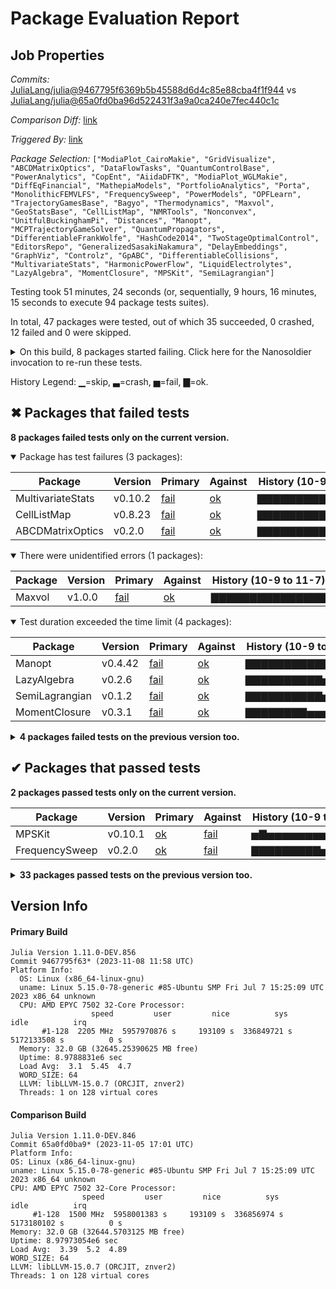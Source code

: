 # Package Evaluation Report

## Job Properties

*Commits:* [JuliaLang/julia@9467795f6369b5b45588d6d4c85e88cba4f1f944](https://github.com/JuliaLang/julia/commit/9467795f6369b5b45588d6d4c85e88cba4f1f944) vs [JuliaLang/julia@65a0fd0ba96d522431f3a9a0ca240e7fec440c1c](https://github.com/JuliaLang/julia/commit/65a0fd0ba96d522431f3a9a0ca240e7fec440c1c)

*Comparison Diff:* [link](https://github.com/JuliaLang/julia/compare/65a0fd0ba96d522431f3a9a0ca240e7fec440c1c...9467795f6369b5b45588d6d4c85e88cba4f1f944)

*Triggered By:* [link](https://github.com/JuliaLang/julia/pull/52038#issuecomment-1801747045)

*Package Selection:* `["ModiaPlot_CairoMakie", "GridVisualize", "ABCDMatrixOptics", "DataFlowTasks", "QuantumControlBase", "PowerAnalytics", "CopEnt", "AiidaDFTK", "ModiaPlot_WGLMakie", "DiffEqFinancial", "MathepiaModels", "PortfolioAnalytics", "Porta", "MonolithicFEMVLFS", "FrequencySweep", "PowerModels", "OPFLearn", "TrajectoryGamesBase", "Bagyo", "Thermodynamics", "Maxvol", "GeoStatsBase", "CellListMap", "NMRTools", "Nonconvex", "UnitfulBuckinghamPi", "Distances", "Manopt", "MCPTrajectoryGameSolver", "QuantumPropagators", "DifferentiableFrankWolfe", "HashCode2014", "TwoStageOptimalControl", "EditorsRepo", "GeneralizedSasakiNakamura", "DelayEmbeddings", "GraphViz", "Controlz", "GpABC", "DifferentiableCollisions", "MultivariateStats", "HarmonicPowerFlow", "LiquidElectrolytes", "LazyAlgebra", "MomentClosure", "MPSKit", "SemiLagrangian"]`

Testing took 51 minutes, 24 seconds (or, sequentially, 9 hours, 16 minutes, 15 seconds to execute 94 package tests suites).

In total, 47 packages were tested, out of which 35 succeeded, 0 crashed, 12 failed and 0 were skipped.


<details><summary>On this build, 8 packages started failing. Click here for the Nanosoldier invocation to re-run these tests.</summary>
<p>

```
@nanosoldier `runtests(["Maxvol", "ABCDMatrixOptics", "MultivariateStats", "CellListMap", "LazyAlgebra", "SemiLagrangian", "MomentClosure", "Manopt"])`
```

</p>
</details>


History Legend: ▁=skip, ▃=crash, ▅=fail, ▇=ok.

## ✖ Packages that failed tests

**8 packages failed tests only on the current version.**

<details open><summary>Package has test failures (3 packages):</summary>
<p>


| Package | Version | Primary | Against | History (10-9 to 11-7) |
| ------- | ------- | ------- | ------- | ------- |
| MultivariateStats | v0.10.2 | [fail](https://s3.amazonaws.com/julialang-reports/nanosoldier/pkgeval/by_hash/9467795_vs_65a0fd0/MultivariateStats.primary.log) | [ok](https://s3.amazonaws.com/julialang-reports/nanosoldier/pkgeval/by_hash/9467795_vs_65a0fd0/MultivariateStats.against.log) | <span class="history">▇▇▇▇▇▇▇▇▇▇▇▇▇▇▇</span> |
| CellListMap | v0.8.23 | [fail](https://s3.amazonaws.com/julialang-reports/nanosoldier/pkgeval/by_hash/9467795_vs_65a0fd0/CellListMap.primary.log) | [ok](https://s3.amazonaws.com/julialang-reports/nanosoldier/pkgeval/by_hash/9467795_vs_65a0fd0/CellListMap.against.log) | <span class="history">▇▇▇▇▇▇▇▇▇▇▇▇▅▇▇</span> |
| ABCDMatrixOptics | v0.2.0 | [fail](https://s3.amazonaws.com/julialang-reports/nanosoldier/pkgeval/by_hash/9467795_vs_65a0fd0/ABCDMatrixOptics.primary.log) | [ok](https://s3.amazonaws.com/julialang-reports/nanosoldier/pkgeval/by_hash/9467795_vs_65a0fd0/ABCDMatrixOptics.against.log) | <span class="history">▇▇▇▇▇▇▇▇▇▇▇▇▇▇▇</span> |

</p>
</details>

<details open><summary>There were unidentified errors (1 packages):</summary>
<p>


| Package | Version | Primary | Against | History (10-9 to 11-7) |
| ------- | ------- | ------- | ------- | ------- |
| Maxvol | v1.0.0 | [fail](https://s3.amazonaws.com/julialang-reports/nanosoldier/pkgeval/by_hash/9467795_vs_65a0fd0/Maxvol.primary.log) | [ok](https://s3.amazonaws.com/julialang-reports/nanosoldier/pkgeval/by_hash/9467795_vs_65a0fd0/Maxvol.against.log) | <span class="history">▇▇▇▇▇▇▇▇▇▇▇▇▇▇▇</span> |

</p>
</details>

<details open><summary>Test duration exceeded the time limit (4 packages):</summary>
<p>


| Package | Version | Primary | Against | History (10-9 to 11-7) |
| ------- | ------- | ------- | ------- | ------- |
| Manopt | v0.4.42 | [fail](https://s3.amazonaws.com/julialang-reports/nanosoldier/pkgeval/by_hash/9467795_vs_65a0fd0/Manopt.primary.log) | [ok](https://s3.amazonaws.com/julialang-reports/nanosoldier/pkgeval/by_hash/9467795_vs_65a0fd0/Manopt.against.log) | <span class="history">▇▇▇▇▇▇▇▇▇▇▇▅▇▇▅</span> |
| LazyAlgebra | v0.2.6 | [fail](https://s3.amazonaws.com/julialang-reports/nanosoldier/pkgeval/by_hash/9467795_vs_65a0fd0/LazyAlgebra.primary.log) | [ok](https://s3.amazonaws.com/julialang-reports/nanosoldier/pkgeval/by_hash/9467795_vs_65a0fd0/LazyAlgebra.against.log) | <span class="history">▇▇▇▇▇▇▇▇▇▇▅▅▅▅▅</span> |
| SemiLagrangian | v0.1.2 | [fail](https://s3.amazonaws.com/julialang-reports/nanosoldier/pkgeval/by_hash/9467795_vs_65a0fd0/SemiLagrangian.primary.log) | [ok](https://s3.amazonaws.com/julialang-reports/nanosoldier/pkgeval/by_hash/9467795_vs_65a0fd0/SemiLagrangian.against.log) | <span class="history">▇▇▇▇▇▇▇▇▇▇▅▅▅▅▅</span> |
| MomentClosure | v0.3.1 | [fail](https://s3.amazonaws.com/julialang-reports/nanosoldier/pkgeval/by_hash/9467795_vs_65a0fd0/MomentClosure.primary.log) | [ok](https://s3.amazonaws.com/julialang-reports/nanosoldier/pkgeval/by_hash/9467795_vs_65a0fd0/MomentClosure.against.log) | <span class="history">▇▇▇▇▇▇▇▇▅▅▅▅▅▅▅</span> |

</p>
</details>

<details><summary><strong>4 packages failed tests on the previous version too.</strong></summary>
<p>

<details open><summary>Package has test failures (1 packages):</summary>
<p>


| Package | History (10-9 to 11-7) |
| ------- | ------- |
| [LiquidElectrolytes v0.2.1](https://s3.amazonaws.com/julialang-reports/nanosoldier/pkgeval/by_hash/9467795_vs_65a0fd0/LiquidElectrolytes.primary.log) | <span class="history">▇▇▇▇▇▅▅▇▅▅▇▅▅▇▇</span> |

</p>
</details>

<details open><summary>There were unidentified errors (1 packages):</summary>
<p>


| Package | History (10-9 to 11-7) |
| ------- | ------- |
| [GraphViz v0.2.0](https://s3.amazonaws.com/julialang-reports/nanosoldier/pkgeval/by_hash/9467795_vs_65a0fd0/GraphViz.primary.log) | <span class="history">▅▅▅▅▅▅▅▅▅▅▇▇▇▇▅</span> |

</p>
</details>

<details open><summary>Test duration exceeded the time limit (2 packages):</summary>
<p>


| Package | History (10-9 to 11-7) |
| ------- | ------- |
| [Controlz v0.3.4](https://s3.amazonaws.com/julialang-reports/nanosoldier/pkgeval/by_hash/9467795_vs_65a0fd0/Controlz.primary.log) | <span class="history">▇▇▇▇▅▇▅▇▅▅▅▅▅▅▅</span> |
| [MathepiaModels v0.1.1](https://s3.amazonaws.com/julialang-reports/nanosoldier/pkgeval/by_hash/9467795_vs_65a0fd0/MathepiaModels.primary.log) | <span class="history">▇▇▇▇▇▇▇▇▇▇▅▅▅▇▇</span> |

</p>
</details>

</p>
</details>


## ✔ Packages that passed tests

**2 packages passed tests only on the current version.**

| Package | Version | Primary | Against | History (10-9 to 11-7) |
| ------- | ------- | ------- | ------- | ------- |
| MPSKit | v0.10.1 | [ok](https://s3.amazonaws.com/julialang-reports/nanosoldier/pkgeval/by_hash/9467795_vs_65a0fd0/MPSKit.primary.log) | [fail](https://s3.amazonaws.com/julialang-reports/nanosoldier/pkgeval/by_hash/9467795_vs_65a0fd0/MPSKit.against.log) | <span class="history">▅▇▅▅▅▅▅▅▅▅▅▅▅▅▅</span> |
| FrequencySweep | v0.2.0 | [ok](https://s3.amazonaws.com/julialang-reports/nanosoldier/pkgeval/by_hash/9467795_vs_65a0fd0/FrequencySweep.primary.log) | [fail](https://s3.amazonaws.com/julialang-reports/nanosoldier/pkgeval/by_hash/9467795_vs_65a0fd0/FrequencySweep.against.log) | <span class="history">▇▇▇▇▇▇▇▇▇▅▇▇▅▇▇</span> |

<details><summary><strong>33 packages passed tests on the previous version too.</strong></summary>
<p>

| Package | History (10-9 to 11-7) |
| ------- | ------- |
| [Distances v0.10.10](https://s3.amazonaws.com/julialang-reports/nanosoldier/pkgeval/by_hash/9467795_vs_65a0fd0/Distances.primary.log) | <span class="history">▇▇▇▇▇▇▅▇▇▇▅▇▇▇▅</span> |
| [PowerModels v0.19.9](https://s3.amazonaws.com/julialang-reports/nanosoldier/pkgeval/by_hash/9467795_vs_65a0fd0/PowerModels.primary.log) | <span class="history">▇▇▇▇▇▇▇▇▇▅▇▇▅▇▇</span> |
| [GeoStatsBase v0.39.2](https://s3.amazonaws.com/julialang-reports/nanosoldier/pkgeval/by_hash/9467795_vs_65a0fd0/GeoStatsBase.primary.log) | <span class="history">▇▇▅▇▇▅▅▇▇▅▅▇▅▇▇</span> |
| [DelayEmbeddings v2.7.4](https://s3.amazonaws.com/julialang-reports/nanosoldier/pkgeval/by_hash/9467795_vs_65a0fd0/DelayEmbeddings.primary.log) | <span class="history">▇▇▇▅▇▇▇▇▇▇▅▇▇▅▅</span> |
| [GridVisualize v1.1.7](https://s3.amazonaws.com/julialang-reports/nanosoldier/pkgeval/by_hash/9467795_vs_65a0fd0/GridVisualize.primary.log) | <span class="history">▇▇▇▇▇▇▇▇▇▅▇▅▅▇▇</span> |
| [Thermodynamics v0.11.2](https://s3.amazonaws.com/julialang-reports/nanosoldier/pkgeval/by_hash/9467795_vs_65a0fd0/Thermodynamics.primary.log) | <span class="history">▇▇▇▇▇▇▇▇▇▅▇▇▇▇▇</span> |
| [QuantumPropagators v0.6.1](https://s3.amazonaws.com/julialang-reports/nanosoldier/pkgeval/by_hash/9467795_vs_65a0fd0/QuantumPropagators.primary.log) | <span class="history">▇▇▇▇▇▇▇▇▇▅▇▅▅▇▇</span> |
| [QuantumControlBase v0.8.4](https://s3.amazonaws.com/julialang-reports/nanosoldier/pkgeval/by_hash/9467795_vs_65a0fd0/QuantumControlBase.primary.log) | <span class="history">▇▇▇▅▇▇▇▇▇▅▇▇▅▇▇</span> |
| [EditorsRepo v0.18.9](https://s3.amazonaws.com/julialang-reports/nanosoldier/pkgeval/by_hash/9467795_vs_65a0fd0/EditorsRepo.primary.log) | <span class="history">▅▇▇▇▇▅▇▇▇▅▇▅▅▇▇</span> |
| [PowerAnalytics v0.5.1](https://s3.amazonaws.com/julialang-reports/nanosoldier/pkgeval/by_hash/9467795_vs_65a0fd0/PowerAnalytics.primary.log) | <span class="history">▇▇▇▇▅▅▇▇▇▅▇▇▅▅▇</span> |
| [TrajectoryGamesBase v0.3.7](https://s3.amazonaws.com/julialang-reports/nanosoldier/pkgeval/by_hash/9467795_vs_65a0fd0/TrajectoryGamesBase.primary.log) | <span class="history">▇▅▇▇▇▇▇▇▇▅▇▇▅▇▇</span> |
| [Nonconvex v2.1.2](https://s3.amazonaws.com/julialang-reports/nanosoldier/pkgeval/by_hash/9467795_vs_65a0fd0/Nonconvex.primary.log) | <span class="history">▇▇▇▇▅▇▇▇▇▅▇▇▇▇▇</span> |
| [DifferentiableFrankWolfe v0.2.0](https://s3.amazonaws.com/julialang-reports/nanosoldier/pkgeval/by_hash/9467795_vs_65a0fd0/DifferentiableFrankWolfe.primary.log) | <span class="history">▇▇▇▇▇▇▇▇▇▅▅▅▅▅▅</span> |
| [DiffEqFinancial v2.6.0](https://s3.amazonaws.com/julialang-reports/nanosoldier/pkgeval/by_hash/9467795_vs_65a0fd0/DiffEqFinancial.primary.log) | <span class="history">▅▅▅▅▅▅▅▅▅▇▇▅▅▇▇</span> |
| [CopEnt v0.1.0](https://s3.amazonaws.com/julialang-reports/nanosoldier/pkgeval/by_hash/9467795_vs_65a0fd0/CopEnt.primary.log) | <span class="history">▇▇▇▇▇▇▇▇▇▅▇▅▅▇▇</span> |
| [UnitfulBuckinghamPi v0.2.0](https://s3.amazonaws.com/julialang-reports/nanosoldier/pkgeval/by_hash/9467795_vs_65a0fd0/UnitfulBuckinghamPi.primary.log) | <span class="history">▇▇▇▇▇▇▇▇▇▇▇▇▇▇▇</span> |
| [HashCode2014 v0.1.0](https://s3.amazonaws.com/julialang-reports/nanosoldier/pkgeval/by_hash/9467795_vs_65a0fd0/HashCode2014.primary.log) | <span class="history">▇▇▇▇▇▇▇▇▇▇▇▅▇▇▇</span> |
| [OPFLearn v0.1.2](https://s3.amazonaws.com/julialang-reports/nanosoldier/pkgeval/by_hash/9467795_vs_65a0fd0/OPFLearn.primary.log) | <span class="history">▇▇▇▇▇▇▇▇▇▅▇▇▅▇▇</span> |
| [ModiaPlot_WGLMakie v0.5.0](https://s3.amazonaws.com/julialang-reports/nanosoldier/pkgeval/by_hash/9467795_vs_65a0fd0/ModiaPlot_WGLMakie.primary.log) | <span class="history">▇▇▇▇▇▇▇▇▇▇▇▇▇▇▇</span> |
| [Porta v0.1.4](https://s3.amazonaws.com/julialang-reports/nanosoldier/pkgeval/by_hash/9467795_vs_65a0fd0/Porta.primary.log) | <span class="history">▇▇▇▇▇▇▇▇▇▅▇▇▅▇▇</span> |
| [ModiaPlot_CairoMakie v0.5.0](https://s3.amazonaws.com/julialang-reports/nanosoldier/pkgeval/by_hash/9467795_vs_65a0fd0/ModiaPlot_CairoMakie.primary.log) | <span class="history">▇▇▇▇▇▇▇▇▇▅▇▇▅▇▇</span> |
| [HarmonicPowerFlow v0.1.1](https://s3.amazonaws.com/julialang-reports/nanosoldier/pkgeval/by_hash/9467795_vs_65a0fd0/HarmonicPowerFlow.primary.log) | <span class="history">▇▇▇▇▇▇▇▇▇▅▇▇▅▇▇</span> |
| [PortfolioAnalytics v0.2.2](https://s3.amazonaws.com/julialang-reports/nanosoldier/pkgeval/by_hash/9467795_vs_65a0fd0/PortfolioAnalytics.primary.log) | <span class="history">▇▇▇▇▇▇▇▇▇▅▅▇▅▇▇</span> |
| [DataFlowTasks v0.1.0](https://s3.amazonaws.com/julialang-reports/nanosoldier/pkgeval/by_hash/9467795_vs_65a0fd0/DataFlowTasks.primary.log) | <span class="history">▇▇▇▇▇▇▇▇▇▅▇▅▅▇▇</span> |
| [DifferentiableCollisions v0.1.4](https://s3.amazonaws.com/julialang-reports/nanosoldier/pkgeval/by_hash/9467795_vs_65a0fd0/DifferentiableCollisions.primary.log) | <span class="history">▇▇▇▇▇▇▇▇▇▅▇▇▅▇▇</span> |
| [MonolithicFEMVLFS v0.1.1](https://s3.amazonaws.com/julialang-reports/nanosoldier/pkgeval/by_hash/9467795_vs_65a0fd0/MonolithicFEMVLFS.primary.log) | <span class="history">▇▇▇▇▇▇▇▇▇▅▇▇▅▇▇</span> |
| [GeneralizedSasakiNakamura v0.3.1](https://s3.amazonaws.com/julialang-reports/nanosoldier/pkgeval/by_hash/9467795_vs_65a0fd0/GeneralizedSasakiNakamura.primary.log) | <span class="history">▇▇▇▇▇▇▇▇▇▅▇▇▅▅▅</span> |
| [MCPTrajectoryGameSolver v0.1.0](https://s3.amazonaws.com/julialang-reports/nanosoldier/pkgeval/by_hash/9467795_vs_65a0fd0/MCPTrajectoryGameSolver.primary.log) | <span class="history">▇▇▇▇▇▇▇▅▇▇▇▅▅▇▇</span> |
| [TwoStageOptimalControl v0.1.0](https://s3.amazonaws.com/julialang-reports/nanosoldier/pkgeval/by_hash/9467795_vs_65a0fd0/TwoStageOptimalControl.primary.log) | <span class="history">▇▇▇▇▇▇▇▇▇▅▇▇▅▇▇</span> |
| [NMRTools v0.1.5](https://s3.amazonaws.com/julialang-reports/nanosoldier/pkgeval/by_hash/9467795_vs_65a0fd0/NMRTools.primary.log) | <span class="history">▇▇▇▇▇▅▇▇▇▅▇▇▅▇▇</span> |
| [Bagyo v0.3.4](https://s3.amazonaws.com/julialang-reports/nanosoldier/pkgeval/by_hash/9467795_vs_65a0fd0/Bagyo.primary.log) | <span class="history">▇▇▇▇▇▇▇▇▇▅▇▇▅▇▇</span> |
| [AiidaDFTK v0.1.3](https://s3.amazonaws.com/julialang-reports/nanosoldier/pkgeval/by_hash/9467795_vs_65a0fd0/AiidaDFTK.primary.log) | <span class="history">▇▇▇▇▇▅▇▇▇▅▇▅▅▇▇</span> |
| [GpABC v0.1.1](https://s3.amazonaws.com/julialang-reports/nanosoldier/pkgeval/by_hash/9467795_vs_65a0fd0/GpABC.primary.log) | <span class="history">▇▇▇▇▇▇▇▅▇▅▅▇▅▅▅</span> |

</p>
</details>


## Version Info

#### Primary Build

```
Julia Version 1.11.0-DEV.856
Commit 9467795f63* (2023-11-08 11:58 UTC)
Platform Info:
  OS: Linux (x86_64-linux-gnu)
  uname: Linux 5.15.0-78-generic #85-Ubuntu SMP Fri Jul 7 15:25:09 UTC 2023 x86_64 unknown
  CPU: AMD EPYC 7502 32-Core Processor: 
                  speed         user         nice          sys         idle          irq
       #1-128  2205 MHz  5957970876 s     193109 s  336849721 s  5172133508 s          0 s
  Memory: 32.0 GB (32645.25390625 MB free)
  Uptime: 8.9788831e6 sec
  Load Avg:  3.1  5.45  4.7
  WORD_SIZE: 64
  LLVM: libLLVM-15.0.7 (ORCJIT, znver2)
  Threads: 1 on 128 virtual cores

```

  #### Comparison Build

  ```
Julia Version 1.11.0-DEV.846
Commit 65a0fd0ba9* (2023-11-05 17:01 UTC)
Platform Info:
  OS: Linux (x86_64-linux-gnu)
  uname: Linux 5.15.0-78-generic #85-Ubuntu SMP Fri Jul 7 15:25:09 UTC 2023 x86_64 unknown
  CPU: AMD EPYC 7502 32-Core Processor: 
                  speed         user         nice          sys         idle          irq
       #1-128  1500 MHz  5958001383 s     193109 s  336856974 s  5173180102 s          0 s
  Memory: 32.0 GB (32644.5703125 MB free)
  Uptime: 8.97973054e6 sec
  Load Avg:  3.39  5.2  4.89
  WORD_SIZE: 64
  LLVM: libLLVM-15.0.7 (ORCJIT, znver2)
  Threads: 1 on 128 virtual cores

  ```
  <!-- Generated on 2023-11-08T13:40:32.482 -->
